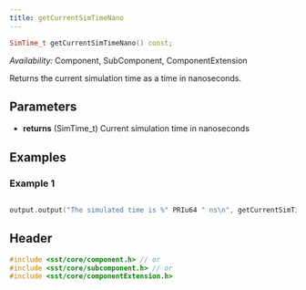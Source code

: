 ```yaml
---
title: getCurrentSimTimeNano
---
```


```cpp
SimTime_t getCurrentSimTimeNano() const;
```
*Availability:* Component, SubComponent, ComponentExtension

Returns the current simulation time as a time in nanoseconds. 

## Parameters
* **returns** (SimTime_t) Current simulation time in nanoseconds


## Examples

<!--- SOURCE_CODE: None --->
### Example 1
```cpp

output.output("The simulated time is %" PRIu64 " ns\n", getCurrentSimTimeNano());
```

## Header
```cpp
#include <sst/core/component.h> // or
#include <sst/core/subcomponent.h> // or
#include <sst/core/componentExtension.h>
```
